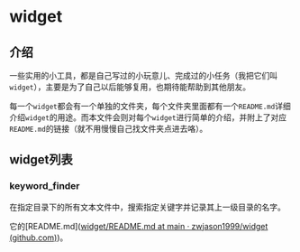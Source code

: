 # widget
## 介绍

一些实用的小工具，都是自己写过的小玩意儿、完成过的小任务（我把它们叫`widget`），主要是为了自己以后能够复用，也期待能帮助到其他朋友。

每一个`widget`都会有一个单独的文件夹，每个文件夹里面都有一个`README.md`详细介绍`widget`的用途。而本文件会则对每个`widget`进行简单的介绍，并附上了对应`README.md`的链接（就不用慢慢自己找文件夹点进去咯）。

## widget列表

### keyword_finder

在指定目录下的所有文本文件中，搜索指定关键字并记录其上一级目录的名字。

它的[README.md]([widget/README.md at main · zwjason1999/widget (github.com)](https://github.com/zwjason1999/widget/blob/main/keyword_finder_c_version/README.md))。

